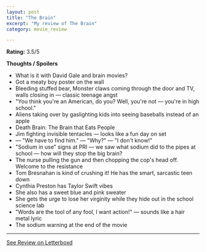 ```yaml
---
layout: post
title: "The Brain"
excerpt: "My review of The Brain"
category: movie_review

---
```


**Rating:** 3.5/5

<b>Thoughts / Spoilers</b>
* What is it with David Gale and brain movies?
* Got a meaty boy poster on the wall
* Bleeding stuffed bear, Monster claws coming through the door and TV, walls closing in — classic teenage angst
* "You think you're an American, do you? Well, you're not — you're in high school."
* Aliens taking over by gaslighting kids into seeing baseballs instead of an apple
* Death Brain: The Brain that Eats People
* Jim fighting invisible tentacles — looks like a fun day on set
* — "We have to find him." — "Why?" — "I don't know!"
* "Sodium in use" signs at PRI — we saw what sodium did to the pipes at school — how will they stop the big brain?
* The nurse pulling the gun and then chopping the cop's head off. Welcome to the resistance
* Tom Bresnahan is kind of crushing it! He has the smart, sarcastic teen down
* Cynthia Preston has Taylor Swift vibes
* She also has a sweet blue and pink sweater
* She gets the urge to lose her virginity while they hide out in the school science lab
* "Words are the tool of any fool, I want action!" — sounds like a hair metal lyric
* The sodium warning at the end of the movie

<hr>

[See Review on Letterboxd](https://boxd.it/5rQ1J9)
